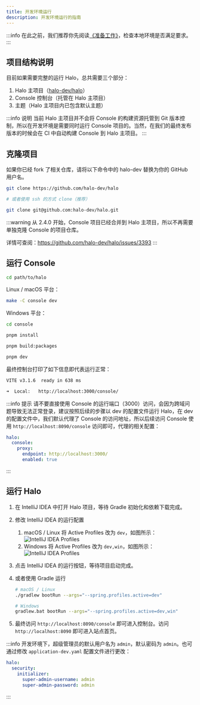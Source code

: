 ```yaml
---
title: 开发环境运行
description: 开发环境运行的指南
---
```


:::info
在此之前，我们推荐你先阅读[《准备工作》](./prepare)，检查本地环境是否满足要求。
:::

## 项目结构说明

目前如果需要完整的运行 Halo，总共需要三个部分：

1. Halo 主项目（[halo-dev/halo](https://github.com/halo-dev/halo)）
2. Console 控制台（托管在 Halo 主项目）
3. 主题（Halo 主项目内已包含默认主题）

:::info 说明
当前 Halo 主项目并不会将 Console 的构建资源托管到 Git 版本控制，所以在开发环境是需要同时运行 Console 项目的。当然，在我们的最终发布版本的时候会在 CI 中自动构建 Console 到 Halo 主项目。
:::

## 克隆项目

如果你已经 fork 了相关仓库，请将以下命令中的 halo-dev 替换为你的 GitHub 用户名。

```bash
git clone https://github.com/halo-dev/halo

# 或者使用 ssh 的方式 clone（推荐）

git clone git@github.com:halo-dev/halo.git
```

:::warning
从 2.4.0 开始，Console 项目已经合并到 Halo 主项目，所以不再需要单独克隆 Console 的项目仓库。

详情可查阅：<https://github.com/halo-dev/halo/issues/3393>
:::

## 运行 Console

```bash
cd path/to/halo
```

Linux / macOS 平台：

```bash
make -C console dev
```

Windows 平台：

```bash
cd console

pnpm install

pnpm build:packages

pnpm dev
```

最终控制台打印了如下信息即代表运行正常：

```bash
VITE v3.1.6  ready in 638 ms

➜  Local:   http://localhost:3000/console/
```

:::info 提示
请不要直接使用 Console 的运行端口（3000）访问，会因为跨域问题导致无法正常登录，建议按照后续的步骤以 dev 的配置文件运行 Halo，在 dev 的配置文件中，我们默认代理了 Console 的访问地址，所以后续访问 Console 使用 `http://localhost:8090/console` 访问即可，代理的相关配置：

```yaml
halo:
  console:
    proxy:
      endpoint: http://localhost:3000/
      enabled: true
```

:::

## 运行 Halo

1. 在 IntelliJ IDEA 中打开 Halo 项目，等待 Gradle 初始化和依赖下载完成。

2. 修改 IntelliJ IDEA 的运行配置
    1. macOS / Linux
    将 Active Profiles 改为 `dev`，如图所示：
    ![IntelliJ IDEA Profiles](/img/developer-run/IntelliJ-IDEA-Profiles-MacOs.png)
    2. Windows
    将 Active Profiles 改为 `dev,win`，如图所示：
    ![IntelliJ IDEA Profiles](/img/developer-run/IntelliJ-IDEA-Profiles-Win.png)

3. 点击 IntelliJ IDEA 的运行按钮，等待项目启动完成。

4. 或者使用 Gradle 运行

    ```bash
    # macOS / Linux
    ./gradlew bootRun --args="--spring.profiles.active=dev"

    # Windows
    gradlew.bat bootRun --args="--spring.profiles.active=dev,win"
    ```

5. 最终访问 `http://localhost:8090/console` 即可进入控制台。访问 `http://localhost:8090` 即可进入站点首页。

:::info
开发环境下，超级管理员的默认用户名为 `admin`，默认密码为 `admin`。也可通过修改 `application-dev.yaml` 配置文件进行更改：

```yaml
halo:
  security:
    initializer:
      super-admin-username: admin
      super-admin-password: admin
```

:::

